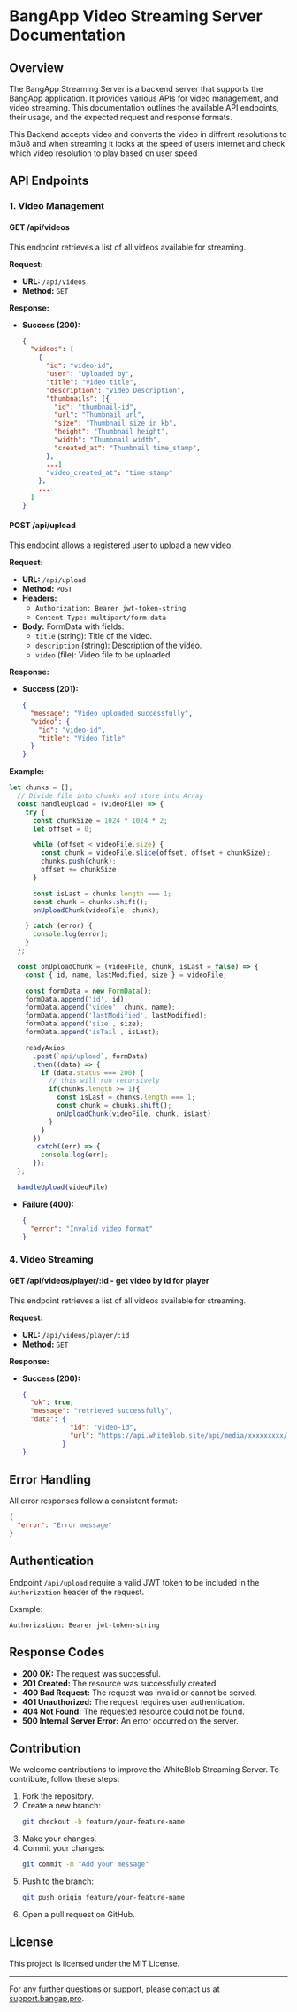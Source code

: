 # BangApp Video Streaming Server Documentation

## Overview

The BangApp Streaming Server is a backend server that supports the BangApp application. It provides various APIs for video management, and video streaming. This documentation outlines the available API endpoints, their usage, and the expected request and response formats.

This Backend accepts video and converts the video in diffrent resolutions to m3u8 and when streaming it looks at the speed of users internet and check which video resolution to play based on user speed

## API Endpoints

### 1. Video Management

#### **GET /api/videos**

This endpoint retrieves a list of all videos available for streaming.

**Request:**

- **URL:** `/api/videos`
- **Method:** `GET`

**Response:**

- **Success (200):**
  ```json
  {
    "videos": [
      {
        "id": "video-id",
        "user": "Uploaded by",
        "title": "video title",
        "description": "Video Description",
        "thumbnails": [{
          "id": "thumbnail-id",
          "url": "Thumbnail url",
          "size": "Thumbnail size in kb",
          "height": "Thumbnail height",
          "width": "Thumbnail width",
          "created_at": "Thumbnail time_stamp",
        }, 
        ...]
        "video_created_at": "time stamp"
      },
      ...
    ]
  }
  ```

#### **POST /api/upload**

This endpoint allows a registered user to upload a new video.

**Request:**

- **URL:** `/api/upload`
- **Method:** `POST`
- **Headers:** 
  - `Authorization: Bearer jwt-token-string`
  - `Content-Type: multipart/form-data`
- **Body:** FormData with fields:
  - `title` (string): Title of the video.
  - `description` (string): Description of the video.
  - `video` (file): Video file to be uploaded.

**Response:**

- **Success (201):**
  ```json
  {
    "message": "Video uploaded successfully",
    "video": {
      "id": "video-id",
      "title": "Video Title"
    }
  }
  ```

**Example:**

```javascript
let chunks = [];
  // Divide file into chunks and store into Array
  const handleUpload = (videoFile) => {
    try {
      const chunkSize = 1024 * 1024 * 2;
      let offset = 0;

      while (offset < videoFile.size) {
        const chunk = videoFile.slice(offset, offset + chunkSize);
        chunks.push(chunk);
        offset += chunkSize;
      }

      const isLast = chunks.length === 1;
      const chunk = chunks.shift();
      onUploadChunk(videoFile, chunk);

    } catch (error) {
      console.log(error);
    }
  };

  const onUploadChunk = (videoFile, chunk, isLast = false) => {
    const { id, name, lastModified, size } = videoFile;

    const formData = new FormData();
    formData.append('id', id);
    formData.append('video', chunk, name);
    formData.append('lastModified', lastModified);
    formData.append('size', size);
    formData.append('isTail', isLast);

    readyAxios
      .post(`api/upload`, formData)
      .then((data) => {         
        if (data.status === 200) {
          // this will run recursively
          if(chunks.length >= 1){
            const isLast = chunks.length === 1;
            const chunk = chunks.shift();
            onUploadChunk(videoFile, chunk, isLast)
          }
        }
      })
      .catch((err) => {
        console.log(err);
      });
  };

  handleUpload(videoFile)

```

- **Failure (400):**
  ```json
  {
    "error": "Invalid video format"
  }
  ```

### 4. Video Streaming

#### **GET /api/videos/player/:id** - get video by id for player

This endpoint retrieves a list of all videos available for streaming.

**Request:**

- **URL:** `/api/videos/player/:id`
- **Method:** `GET`

**Response:**

- **Success (200):**
  ```json
  {
    "ok": true,
    "message": "retrieved successfully",
    "data": {
              "id": "video-id",
              "url": "https://api.whiteblob.site/api/media/xxxxxxxxx/master.m3u8",
            }
  }
  ```

## Error Handling

All error responses follow a consistent format:
```json
{
  "error": "Error message"
}
```

## Authentication

Endpoint `/api/upload` require a valid JWT token to be included in the `Authorization` header of the request.

Example:
```
Authorization: Bearer jwt-token-string
```

## Response Codes

- **200 OK:** The request was successful.
- **201 Created:** The resource was successfully created.
- **400 Bad Request:** The request was invalid or cannot be served.
- **401 Unauthorized:** The request requires user authentication.
- **404 Not Found:** The requested resource could not be found.
- **500 Internal Server Error:** An error occurred on the server.

## Contribution

We welcome contributions to improve the WhiteBlob Streaming Server. To contribute, follow these steps:

1. Fork the repository.
2. Create a new branch:
   ```bash
   git checkout -b feature/your-feature-name
   ```
3. Make your changes.
4. Commit your changes:
   ```bash
   git commit -m "Add your message"
   ```
5. Push to the branch:
   ```bash
   git push origin feature/your-feature-name
   ```
6. Open a pull request on GitHub.

## License

This project is licensed under the MIT License.

---

For any further questions or support, please contact us at [support.bangap,pro](mailto:support@bangapp.pro).

